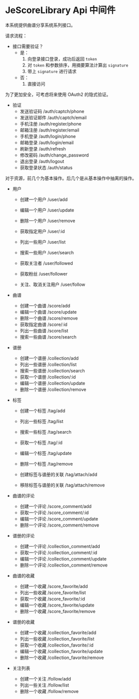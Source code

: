 # JeScoreLibrary Api 中间件

本系统提供曲谱分享系统系列接口。

请求流程：

* 接口需要验证？
    * 是：
        1. 向登录接口登录，成功后返回 `token`
        2. 对 `token` 和参数排序，用摘要算法计算出 `signature`
        3. 带上 `signature` 进行请求
    * 否：
        1. 直接访问

为了更加安全，可考虑将来使用 OAuth2 的隐式验证。

* 验证
    * 发送验证码               /auth/captch/phone
    * 发送验证邮件             /auth/captch/email
    * 手机注册                 /auth/register/phone
    * 邮箱注册                 /auth/register/email
    * 手机登录                 /auth/login/phone
    * 邮箱登录                 /auth/login/email
    * 刷新登录                 /auth/refresh
    * 修改密码                 /auth/change_password
    * 退出登录                 /auth/logout
    * 获取登录状态             /auth/status

对于资源，前几个为基本操作。后几个是从基本操作中抽离的操作。

* 用户
    * 创建一个用户             /user/add
    * 编辑一个用户             /user/update
    * 删除一个用户             /user/remove
    * 获取指定用户             /user/:id
    * 列出一些用户             /user/list
    * 搜索一些用户             /user/search

    * 获取关注者               /user/followed
    * 获取粉丝                 /user/follower
    * 关注、取消关注用户       /user/follow
    
* 曲谱
    * 创建一个曲谱             /score/add
    * 编辑一个曲谱             /score/update
    * 删除一个曲谱             /score/remove
    * 获取指定曲谱             /score/:id
    * 列出一些曲谱             /score/list
    * 搜索一些曲谱             /score/search

* 谱册
    * 创建一个谱册             /collection/add
    * 列出一些谱册             /collection/list
    * 搜索一些谱册             /collection/search
    * 获取一个谱册             /collection/:id
    * 编辑一个谱册             /collection/update
    * 删除一个谱册             /collection/remove

* 标签
    * 创建一个标签             /tag/add
    * 列出一些标签             /tag/list
    * 搜索一些标签             /tag/search
    * 获取一个标签             /tag/:id
    * 编辑一个标签             /tag/update
    * 删除一个标签             /tag/remove

    * 创建标签与谱册的关联     /tag/attach/add
    * 移除标签与谱册的关联     /tag/attach/remove

* 曲谱的评论
    * 创建一个评论             /score_comment/add    
    * 获取一个评论             /score_comment/:id
    * 编辑一个评论             /score_comment/update
    * 删除一个评论             /score_comment/remove

* 谱册的评论
    * 创建一个评论             /collection_comment/add    
    * 获取一个评论             /collection_comment/:id
    * 编辑一个评论             /collection_comment/update
    * 删除一个评论             /collection_comment/remove

* 曲谱的收藏
    * 创建一个收藏             /score_favorite/add    
    * 列出一些收藏             /score_favorite/list
    * 获取一个收藏             /score_favorite/:id
    * 编辑一个收藏             /score_favorite/update
    * 删除一个收藏             /score_favorite/remove

* 谱册的收藏
    * 创建一个收藏             /collection_favorite/add    
    * 列出一些收藏             /collection_favorite/list
    * 获取一个收藏             /collection_favorite/:id
    * 编辑一个收藏             /collection_favorite/update
    * 删除一个收藏             /collection_favorite/remove

* 关注列表
    * 创建一个关注             /follow/add
    * 列出一些关注             /follow/list    
    * 删除一个收藏             /follow/remove

```